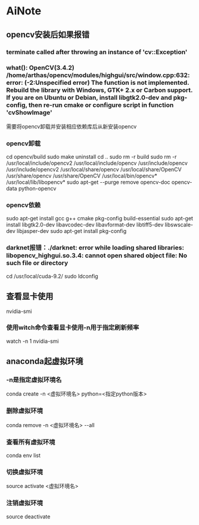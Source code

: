 # AiNote

## opencv安装后如果报错
### terminate called after throwing an instance of 'cv::Exception'<br>
###   what():  OpenCV(3.4.2) /home/arthas/opencv/modules/highgui/src/window.cpp:632: error: (-2:Unspecified error) The function is not implemented. Rebuild the library with Windows, GTK+ 2.x or Carbon support. If you are on Ubuntu or Debian, install libgtk2.0-dev and pkg-config, then re-run cmake or configure script in function 'cvShowImage'<br>
需要将opencv卸载并安装相应依赖库后从新安装opencv

### opencv卸载
cd opencv/build
sudo make uninstall 
cd ..
sudo rm -r build
sudo rm -r /usr/local/include/opencv2 /usr/local/include/opencv /usr/include/opencv /usr/include/opencv2 /usr/local/share/opencv /usr/local/share/OpenCV /usr/share/opencv /usr/share/OpenCV /usr/local/bin/opencv* /usr/local/lib/libopencv*
sudo apt-get --purge remove opencv-doc opencv-data python-opencv

### opencv依赖
sudo apt-get install gcc g++ cmake pkg-config build-essential
sudo apt-get install libgtk2.0-dev libavcodec-dev libavformat-dev libtiff5-dev libswscale-dev libjasper-dev
sudo apt-get install pkg-config

### darknet报错：./darknet: error while loading shared libraries: libopencv_highgui.so.3.4: cannot open shared object file: No such file or directory
cd /usr/local/cuda-9.2/
sudo ldconfig

## 查看显卡使用
nvidia-smi
### 使用witch命令查看显卡使用-n用于指定刷新频率
watch -n 1 nvidia-smi


## anaconda起虚拟环境 
### -n是指定虚拟环境名
conda create -n <虚拟环境名> python=<指定python版本>
### 删除虚拟环境
conda remove -n <虚拟环境名> --all
### 查看所有虚拟环境
conda env list
### 切换虚拟环境
source activate <虚拟环境名>
### 注销虚拟环境
source deactivate
